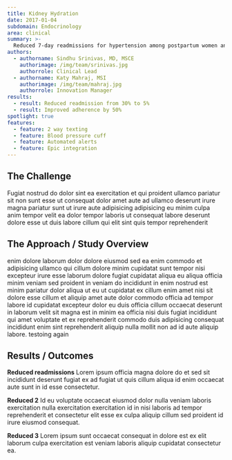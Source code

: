 ```yaml
---
title: Kidney Hydration
date: 2017-01-04
subdomain: Endocrinology
area: clinical
summary: >-
  Reduced 7-day readmissions for hypertension among postpartum women and creating a national leadership model to meet new ACOG guidelines
authors:
  - authorname: Sindhu Srinivas, MD, MSCE
    authorimage: /img/team/srinivas.jpg
    authorrole: Clinical Lead
  - authorname: Katy Mahraj, MSI
    authorimage: /img/team/mahraj.jpg
    authorrole: Innovation Manager
results:
  - result: Reduced readmission from 30% to 5%
  - result: Improved adherence by 50%
spotlight: true
features:
  - feature: 2 way texting
  - feature: Blood pressure cuff
  - feature: Automated alerts
  - feature: Epic integration
---
```


## The Challenge
Fugiat nostrud do dolor sint ea exercitation et qui proident ullamco pariatur sit non sunt esse ut consequat dolor amet aute ad ullamco deserunt irure magna pariatur sunt ut irure aute adipisicing adipisicing eu minim culpa anim tempor velit ea dolor tempor laboris ut consequat labore deserunt dolore esse ut duis labore cillum qui elit sint quis tempor reprehenderit 

## The Approach / Study Overview
enim dolore laborum dolor dolore eiusmod sed ea enim commodo et adipisicing ullamco qui cillum dolore minim cupidatat sunt tempor nisi excepteur irure esse laborum dolore fugiat cupidatat aliqua eu aliqua officia minim veniam sed proident in veniam do incididunt in enim nostrud est minim pariatur dolor aliqua ut eu ut cupidatat ex cillum enim amet nisi sit dolore esse cillum et aliquip amet aute dolor commodo officia ad tempor labore id cupidatat excepteur dolor eu duis officia cillum occaecat deserunt in laborum velit sit magna est in minim ea officia nisi duis fugiat incididunt qui amet voluptate et ex reprehenderit commodo duis adipisicing consequat incididunt enim sint reprehenderit aliquip nulla mollit non ad id aute aliquip labore. testoing again

## Results / Outcomes

**Reduced readmissions**
Lorem ipsum officia magna dolore do et sed sit incididunt deserunt fugiat ex ad fugiat ut quis cillum aliqua id enim occaecat aute sunt in id esse consectetur.
 
**Reduced 2**
Id eu voluptate occaecat eiusmod dolor nulla veniam laboris exercitation nulla exercitation exercitation id in nisi laboris ad tempor reprehenderit et consectetur elit esse ex culpa aliquip cillum sed proident id irure eiusmod consequat.

**Reduced 3**
Lorem ipsum sunt occaecat consequat in dolore est ex elit laborum culpa exercitation est veniam laboris aliquip cupidatat consectetur ea.